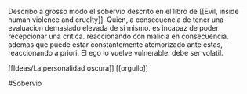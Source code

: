 Describo a grosso modo el sobervio descrito en el libro de [[Evil, inside human violence and cruelty]]. Quien, a consecuencia de tener una evaluacion demasiado elevada de si mismo. es incapaz de poder recepcionar una critica. reaccionando con malicia en consecuencia. ademas que puede estar constantemente atemorizado ante estas, reaccionando a priori. 
El ego lo vuelve vulnerable. debe ser volatil. 

[[Ideas/La personalidad oscura]]
[[orgullo]]

#Sobervio

